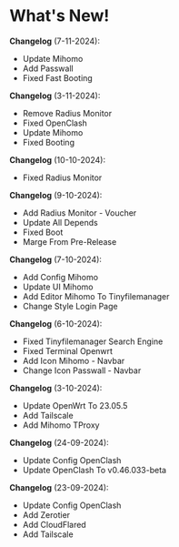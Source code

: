 # What's New!
**Changelog** (7-11-2024):
- Update Mihomo
- Add Passwall
- Fixed Fast Booting

**Changelog** (3-11-2024):
- Remove Radius Monitor
- Fixed OpenClash
- Update Mihomo
- Fixed Booting

**Changelog** (10-10-2024):
- Fixed Radius Monitor

**Changelog** (9-10-2024):
- Add Radius Monitor - Voucher
- Update All Depends
- Fixed Boot
- Marge From Pre-Release

**Changelog** (7-10-2024):
- Add Config Mihomo
- Update UI Mihomo
- Add Editor Mihomo To Tinyfilemanager
- Change Style Login Page

**Changelog** (6-10-2024):
- Fixed Tinyfilemanager Search Engine
- Fixed Terminal Openwrt
- Add Icon Mihomo - Navbar
- Change Icon Passwall - Navbar

**Changelog** (3-10-2024):
- Update OpenWrt To 23.05.5
- Add Tailscale
- Add Mihomo TProxy

**Changelog** (24-09-2024):
- Update Config OpenClash
- Update OpenClash To v0.46.033-beta

**Changelog** (23-09-2024):
- Update Config OpenClash
- Add Zerotier
- Add CloudFlared
- Add Tailscale
